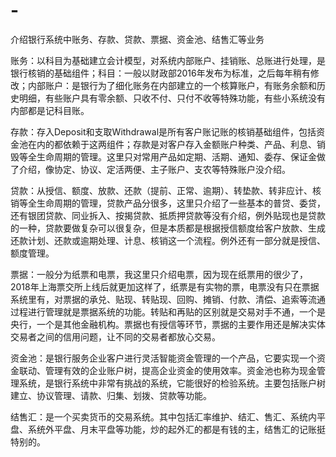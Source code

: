 # -
介绍银行系统中账务、存款、贷款、票据、资金池、结售汇等业务

账务：以科目为基础建立会计模型，对系统内部账户、挂销账、总账进行处理，是银行核销的基础组件；科目：一般以财政部2016年发布为标准，之后每年稍有修改；内部账户：是银行为了细化账务在内部建立的一个核算账户，有账务余额和历史明细，有些账户具有零余额、只收不付、只付不收等特殊功能，有些小系统没有内部都是记科目账。

存款：存入Deposit和支取Withdrawal是所有客户账记账的核销基础组件，包括资金池在内的都依赖于这两组件；存款是对客户存入金额账户种类、产品、利息、销毁等全生命周期的管理。这里只对常用产品如定期、活期、通知、委存、保证金做了介绍，像协定、协议、定活两便、主子账户、支农等特殊账户没介绍。

贷款：从授信、额度、放款、还款（提前、正常、逾期）、转垫款、转非应计、核销等全生命周期的管理，贷款产品分很多，这里只介绍了一些基本的普贷、委贷，还有银团贷款、同业拆入、按揭贷款、抵质押贷款等没有介绍，例外贴现也是贷款的一种，贷款要做复杂可以很复杂，但是本质都是根据授信额度给客户放款、生成还款计划、还款或逾期处理、计息、核销这一个流程。例外还有一部分就是授信、额度管理。

票据：一般分为纸票和电票，我这里只介绍电票，因为现在纸票用的很少了，2018年上海票交所上线后就更加这样了，纸票是有实物的票，电票没有只在票据系统里有，对票据的承兑、贴现、转贴现、回购、摊销、付款、清偿、追索等流通过程进行管理就是票据系统的功能。转贴和再贴的区别就是交易对手不通，一个是央行，一个是其他金融机构。票据也有授信等环节，票据的主要作用还是解决实体交易者之间的信用问题，让不同的交易者都放心交易。

资金池：是银行服务企业客户进行灵活智能资金管理的一个产品，它要实现一个资金联动、管理有效的企业账户树，提高企业资金的使用效率。资金池也称为现金管理系统，是银行系统中非常有挑战的系统，它能很好的检验系统。主要包括账户树建立、协议管理、请款、归集、划拨、贷款等功能。

结售汇：是一个买卖货币的交易系统。其中包括汇率维护、结汇、售汇、系统内平盘、系统外平盘、月末平盘等功能，炒的起外汇的都是有钱的主，结售汇的记账挺特别的。
